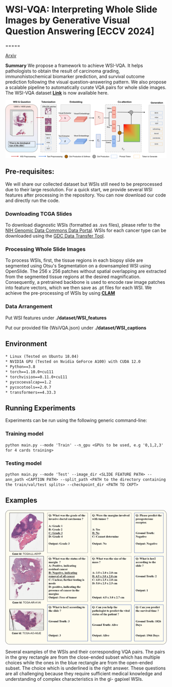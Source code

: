 # WSI-VQA: Interpreting Whole Slide Images by Generative Visual Question Answering [ECCV 2024]


=====

[Arxiv](https://arxiv.org/abs/2407.05603)

**Summary** We propose a framework to achieve WSI-VQA. It helps pathologists to obtain the result of carcinoma grading, immunohistochemical biomarker prediction, and survival outcome prediction following the visual question-answering pattern. We also propose a scalable pipeline to automatically curate VQA pairs for whole slide images. The WSI-VQA dataset <a href="https://drive.google.com/file/d/1l8XUgDKgzDCZzneLG7PZFbUmL9NP7GhF/view?usp=drive_link" target="blank"><b>Link</b></a> is now available here.

<img src="pics/model.png" width="1500px" align="center" />



## Pre-requisites:
We will share our collected dataset but WSIs still need to be preprocessed due to their large resolution.
For a quick start, we provide several WSI features after processing in the repository. You can now download our code and directly run the code.
### Downloading TCGA Slides
To download diagnostic WSIs (formatted as .svs files), please refer to the [NIH Genomic Data Commons Data Portal](https://portal.gdc.cancer.gov/). WSIs for each cancer type can be downloaded using the [GDC Data Transfer Tool](https://docs.gdc.cancer.gov/Data_Transfer_Tool/Users_Guide/Data_Download_and_Upload/).

### Processing Whole Slide Images
To process WSIs, first, the tissue regions in each biopsy slide are segmented using Otsu's Segmentation on a downsampled WSI using OpenSlide. The 256 x 256 patches without spatial overlapping are extracted from the segmented tissue regions at the desired magnification. Consequently, a pretrained backbone is used to encode raw image patches into feature vectors, which we then save as .pt files for each WSI. We achieve the pre-processing of WSIs by using <a href="https://github.com/mahmoodlab/CLAM" target="blank"><b>CLAM</b></a>

### Data Arrangement
Put WSI features under **./dataset/WSI_features**

Put our provided file (WsiVQA.json) under **./dataset/WSI_captions**

## Environment
```shell
* Linux (Tested on Ubuntu 18.04) 
* NVIDIA GPU (Tested on Nvidia GeForce A100) with CUDA 12.0
* Python==3.8
* torch==1.10.0+cu111
* torchvision==0.11.0+cu111
* pycocoevalcap==1.2
* pycocotools==2.0.7
* transformers==4.33.3
```

## Running Experiments
Experiments can be run using the following generic command-line:
### Training model
```shell
python main.py --mode 'Train' --n_gpu <GPUs to be used, e.g '0,1,2,3' for 4 cards training> 
```
### Testing model
```shell
python main.py --mode 'Test' --image_dir <SLIDE FEATURE PATH> --ann_path <CAPTION PATH> --split_path <PATH to the directory containing the train/val/test splits> --checkpoint_dir <PATH TO CKPT>
```
## Examples
<img src="pics/qa.png" align="middle" width="600px"  />

Several examples of the WSIs and their corresponding VQA pairs. The pairs
in the grey rectangle are from the close-ended subset which has multiple choices while
the ones in the blue rectangle are from the open-ended subset. The choice which is
underlined is the right answer. These questions are all challenging because they require
sufficient medical knowledge and understanding of complex characteristics in the gi-
gapixel WSIs.
